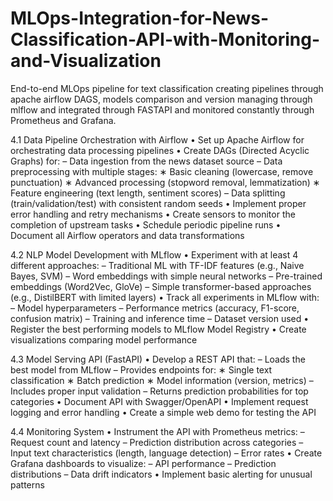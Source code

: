 # MLOps-Integration-for-News-Classification-API-with-Monitoring-and-Visualization
End-to-end MLOps pipeline for text classification creating pipelines through apache airflow DAGS, models comparison and version managing through mlflow and integrated through FASTAPI and monitored constantly through Prometheus and Grafana.

4.1 Data Pipeline Orchestration with Airflow
• Set up Apache Airflow for orchestrating data processing pipelines
• Create DAGs (Directed Acyclic Graphs) for:
– Data ingestion from the news dataset source
– Data preprocessing with multiple stages:
∗ Basic cleaning (lowercase, remove punctuation)
∗ Advanced processing (stopword removal, lemmatization)
∗ Feature engineering (text length, sentiment scores)
– Data splitting (train/validation/test) with consistent random seeds
• Implement proper error handling and retry mechanisms
• Create sensors to monitor the completion of upstream tasks
• Schedule periodic pipeline runs
• Document all Airflow operators and data transformations



4.2 NLP Model Development with MLflow
• Experiment with at least 4 different approaches:
– Traditional ML with TF-IDF features (e.g., Naive Bayes, SVM)
– Word embeddings with simple neural networks
– Pre-trained embeddings (Word2Vec, GloVe)
– Simple transformer-based approaches (e.g., DistilBERT with limited layers)
• Track all experiments in MLflow with:
– Model hyperparameters
– Performance metrics (accuracy, F1-score, confusion matrix)
– Training and inference time
– Dataset version used
• Register the best performing models to MLflow Model Registry
• Create visualizations comparing model performance



4.3 Model Serving API (FastAPI)
• Develop a REST API that:
– Loads the best model from MLflow
– Provides endpoints for:
∗ Single text classification
∗ Batch prediction
∗ Model information (version, metrics)
– Includes proper input validation
– Returns prediction probabilities for top categories
• Document API with Swagger/OpenAPI
• Implement request logging and error handling
• Create a simple web demo for testing the API


4.4 Monitoring System
• Instrument the API with Prometheus metrics:
– Request count and latency
– Prediction distribution across categories
– Input text characteristics (length, language detection)
– Error rates
• Create Grafana dashboards to visualize:
– API performance
– Prediction distributions
– Data drift indicators
• Implement basic alerting for unusual patterns

